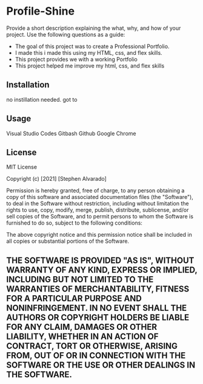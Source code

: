 # Profile-Shine
Provide a short description explaining the what, why, and how of your project. Use the following questions as a guide:
- The goal of this project was to create a Professional Portfolio.
- I made this i made this using my HTML, css, and flex skills.
- This project provides we with a working Portfolio
- This project helped me improve my html, css, and flex skills

## Installation
no instillation needed. got to 
## Usage
Visual Studio Codes
Gitbash
Github
Google Chrome

## License
MIT License

Copyright (c) [2021] [Stephen Alvarado]

Permission is hereby granted, free of charge, to any person obtaining a copy
of this software and associated documentation files (the "Software"), to deal
in the Software without restriction, including without limitation the rights
to use, copy, modify, merge, publish, distribute, sublicense, and/or sell
copies of the Software, and to permit persons to whom the Software is
furnished to do so, subject to the following conditions:

The above copyright notice and this permission notice shall be included in all
copies or substantial portions of the Software.

THE SOFTWARE IS PROVIDED "AS IS", WITHOUT WARRANTY OF ANY KIND, EXPRESS OR
IMPLIED, INCLUDING BUT NOT LIMITED TO THE WARRANTIES OF MERCHANTABILITY,
FITNESS FOR A PARTICULAR PURPOSE AND NONINFRINGEMENT. IN NO EVENT SHALL THE
AUTHORS OR COPYRIGHT HOLDERS BE LIABLE FOR ANY CLAIM, DAMAGES OR OTHER
LIABILITY, WHETHER IN AN ACTION OF CONTRACT, TORT OR OTHERWISE, ARISING FROM,
OUT OF OR IN CONNECTION WITH THE SOFTWARE OR THE USE OR OTHER DEALINGS IN THE
SOFTWARE.
---
